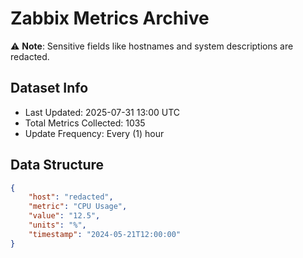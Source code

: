 # Zabbix Metrics Archive

⚠️ **Note**: Sensitive fields like hostnames and system descriptions are redacted.

## Dataset Info
- Last Updated: 2025-07-31 13:00 UTC
- Total Metrics Collected: 1035
- Update Frequency: Every (1) hour

## Data Structure
```json
{
    "host": "redacted",
    "metric": "CPU Usage",
    "value": "12.5",
    "units": "%",
    "timestamp": "2024-05-21T12:00:00"
}
```
